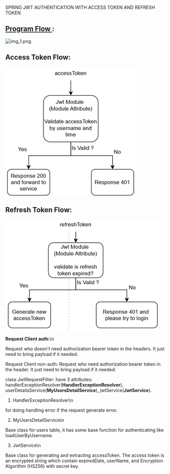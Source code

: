 SPRING JWT AUTHENTICATION WITH ACCESS TOKEN AND REFRESH TOKEN

[Program Flow ](https://drive.google.com/file/d/1yzPHbWcsAEQc5I9HZZRfOeQeaP6hsAz-/view?usp=sharing):
---
![img_1.png](img_1.png)

Access Token Flow:
---
![img_2.png](img_2.png)

Refresh Token Flow:
---
![img_3.png](img_3.png)

<b>Request Client auth:</b>\n

Request who doesn't need authorization bearer token in the headers. It just need to bring payload if it needed.

Request Client non-auth:
Request who need authorization bearer token in the header. It just need to bring payload if it needed.

class JwtRequestFilter:
have 3 attributes: handlerExceptionResolver(<b>HandlerExceptionResolver</b>), userDetailsService(<b>MyUsersDetailService</b>), jwtService(<b>JwtService</b>).

1. HandlerExceptionResolver\n

for doing handling error if the request generate error.

2. MyUsersDetailService\n

Base class for users table, it has some base function for authenticating like loadUserByUsername.

3. JwtService\n

Base class for generating and extracting accessToken. The access token is an encrypted string which contain expiredDate, userName, and Encryption Algorithm (HS256) with secret key.

